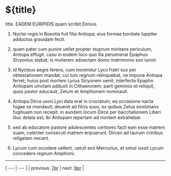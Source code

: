 # ${title}

title. EADEM EURIPIDIS quam scribit Ennius.



1. Nyctei regis in Boeotia fuit filia Antiopa; eius formae bonitate Iuppiter adductus grauidam fecit.



2. quam pater cum punire uellet propter stuprum minitans periculum, Antiopa effugit. casu in eodem loco quo illa peruenerat Epaphus Sicyonius stabat; is mulierem aduectam domo matrimonio suo iunxit.



3. id Nycteus aegre ferens, cum moreretur Lyco fratri suo per obtestationem mandat, cui tum regnum relinquebat, ne impune Antiopa ferret; huius post mortem Lycus Sicyonem uenit; interfecto Epapho Antiopam uinctam adduxit in Cithaeronem; parit geminos et reliquit, quos pastor educauit, Zetum et Amphionem nominauit.



4. Antiopa Dirce uxori Lyci data erat in cruciatum; ea occasione nacta fugae se mandauit; deuenit ad filios suos, ex quibus Zetus existimans fugitiuam non recepit. in eundem locum Dirce per bacchationem Liberi illuc delata est; ibi Antiopam repertam ad mortem extrahebat.



5. sed ab educatore pastore adulescentes certiores facti eam esse matrem suam, celeriter consecuti matrem eripuerunt, Dircen ad taurum crinibus religatam necant.



6. Lycum cum occidere uellent, uetuit eos Mercurius, et simul iussit Lycum concedere regnum Amphioni.



---

| --- | --- |
| previous: [7pr](../7pr/) | next: [9pr](../9pr/) |